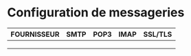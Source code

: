 # Configuration de messageries

|FOURNISSEUR|SMTP|POP3|IMAP|SSL/TLS|
|--:|:--:|:--:|:--:|:--:|
||||||
||||||
||||||
